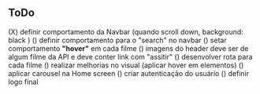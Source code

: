 ## ToDo

(X) definir comportamento da Navbar (quando scroll down, background: black )
() definir comportamento para o "search" no navbar
() setar comportamento **"hover"** em cada filme
() imagens do header deve ser de algum filme da API e deve conter link com "assitir"
() desenvolver rota para cada filme
() realizar melhorias no visual (aplicar hover em elementos)
() aplicar carousel na Home screen
() criar autenticação do usuário
() definir logo final
